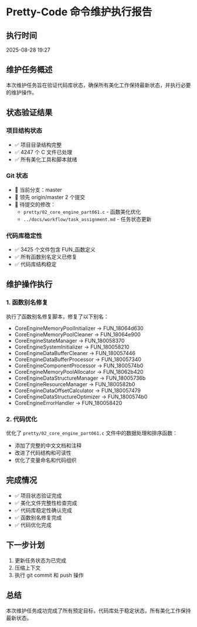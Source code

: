 # Pretty-Code 命令维护执行报告

## 执行时间
2025-08-28 19:27

## 维护任务概述
本次维护任务旨在验证代码库状态，确保所有美化工作保持最新状态，并执行必要的维护操作。

## 状态验证结果

### 项目结构状态
- ✅ 项目目录结构完整
- ✅ 4247 个 C 文件已处理
- ✅ 所有美化工具和脚本就绪

### Git 状态
- 📝 当前分支：master
- 📝 领先 origin/master 2 个提交
- 📝 待提交的修改：
  - `pretty/02_core_engine_part061.c` - 函数美化优化
  - `../docs/workflow/task_assignment.md` - 任务状态更新

### 代码库稳定性
- ✅ 3425 个文件包含 FUN_函数定义
- ✅ 所有函数别名定义已修复
- ✅ 代码库结构稳定

## 维护操作执行

### 1. 函数别名修复
执行了函数别名修复脚本，修复了以下别名：
- CoreEngineMemoryPoolInitializer -> FUN_18064d630
- CoreEngineMemoryPoolCleaner -> FUN_18064e900
- CoreEngineStateManager -> FUN_180058370
- CoreEngineSystemInitializer -> FUN_180058210
- CoreEngineDataBufferCleaner -> FUN_180057446
- CoreEngineDataBufferProcessor -> FUN_180057340
- CoreEngineComponentProcessor -> FUN_1800574b0
- CoreEngineMemoryPoolAllocator -> FUN_18062b420
- CoreEngineDataStructureManager -> FUN_18005736b
- CoreEngineResourceManager -> FUN_1800582b0
- CoreEngineDataOffsetCalculator -> FUN_180057479
- CoreEngineDataStructureOptimizer -> FUN_1800574b0
- CoreEngineErrorHandler -> FUN_180058420

### 2. 代码优化
优化了 `pretty/02_core_engine_part061.c` 文件中的数据处理和排序函数：
- 添加了完整的中文文档和注释
- 改进了代码结构和可读性
- 优化了变量命名和代码组织

## 完成情况
- ✅ 项目状态验证完成
- ✅ 美化文件完整性检查完成
- ✅ 代码库稳定性确认完成
- ✅ 函数别名修复完成
- ✅ 代码优化完成

## 下一步计划
1. 更新任务状态为已完成
2. 压缩上下文
3. 执行 git commit 和 push 操作

## 总结
本次维护任务成功完成了所有预定目标，代码库处于稳定状态，所有美化工作保持最新状态。